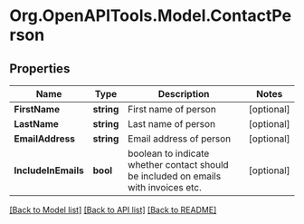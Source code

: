 # Org.OpenAPITools.Model.ContactPerson

## Properties

Name | Type | Description | Notes
------------ | ------------- | ------------- | -------------
**FirstName** | **string** | First name of person | [optional] 
**LastName** | **string** | Last name of person | [optional] 
**EmailAddress** | **string** | Email address of person | [optional] 
**IncludeInEmails** | **bool** | boolean to indicate whether contact should be included on emails with invoices etc. | [optional] 

[[Back to Model list]](../README.md#documentation-for-models) [[Back to API list]](../README.md#documentation-for-api-endpoints) [[Back to README]](../README.md)

